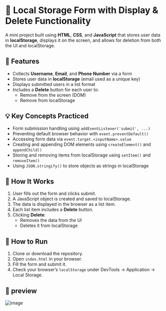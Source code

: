 # 🧾 Local Storage Form with Display & Delete Functionality

A mini project built using **HTML**, **CSS**, and **JavaScript** that stores user data in **localStorage**, displays it on the screen, and allows for deletion from both the UI and localStorage.

## 🚀 Features

- Collects **Username**, **Email**, and **Phone Number** via a form
- Stores user data in **localStorage** (email used as a unique key)
- Displays submitted users in a list format
- Includes a **Delete** button for each user to:
  - Remove from the screen (DOM)
  - Remove from localStorage

## 💡 Key Concepts Practiced

- Form submission handling using `addEventListener('submit', ...)`
- Preventing default browser behavior with `event.preventDefault()`
- Accessing form data via `event.target.<inputName>.value`
- Creating and appending DOM elements using `createElement()` and `appendChild()`
- Storing and removing items from localStorage using `setItem()` and `removeItem()`
- Using `JSON.stringify()` to store objects as strings in localStorage

## 🧠 How It Works

1. User fills out the form and clicks submit.
2. A JavaScript object is created and saved to localStorage.
3. The data is displayed in the browser as a list item.
4. Each list item includes a **Delete** button.
5. Clicking **Delete**:
   - Removes the data from the UI
   - Deletes it from localStorage

## 🧪 How to Run

1. Clone or download the repository.
2. Open `index.html` in your browser.
3. Fill the form and submit it.
4. Check your browser’s `localStorage` under DevTools → Application → Local Storage.

## 📸 preview

![image](https://github.com/user-attachments/assets/c0a2735d-10a7-466f-a35f-2a3c64e85ef6)

